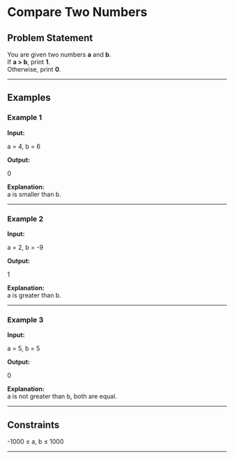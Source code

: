 # Compare Two Numbers

## Problem Statement
You are given two numbers **a** and **b**.  
If **a > b**, print **1**.  
Otherwise, print **0**.

---

## Examples

### Example 1
**Input:**  

a = 4, b = 6

**Output:**  

0

**Explanation:**  
a is smaller than b.

---

### Example 2
**Input:**  

a = 2, b = -9

**Output:**  

1

**Explanation:**  
a is greater than b.

---

### Example 3
**Input:**  

a = 5, b = 5

**Output:**  

0

**Explanation:**  
a is not greater than b, both are equal.

---

## Constraints
-1000 ≤ a, b ≤ 1000  

---
